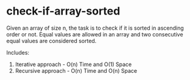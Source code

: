 # check-if-array-sorted
Given an array of size n, the task is to check if it is sorted in ascending order or not. Equal values are allowed in an array and two consecutive equal values are considered sorted.

Includes:
1. Iterative approach - O(n) Time and O(1) Space
2. Recursive approach - O(n) Time and O(n) Space
